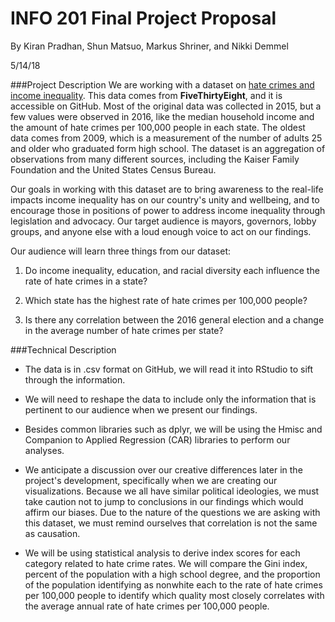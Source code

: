 # INFO 201 Final Project Proposal
By Kiran Pradhan, Shun Matsuo, Markus Shriner, and Nikki Demmel

5/14/18

###Project Description
We are working with a dataset on [hate crimes and income inequality](https://github.com/fivethirtyeight/data/tree/master/hate-crimes). This data comes from **FiveThirtyEight**, and it is accessible on GitHub. Most of the original data was collected in 2015, but a few values were observed in 2016, like the median household income and the amount of hate crimes per 100,000 people in each state. The oldest data comes from 2009, which is a measurement of the number of adults 25 and older who graduated form high school. The dataset is an aggregation of observations from many different sources, including the Kaiser Family Foundation and the United States Census Bureau.

Our goals in working with this dataset are to bring awareness to the real-life impacts income inequality has on our country's unity and wellbeing, and to encourage those in positions of power to address income inequality through legislation and advocacy. Our target audience is mayors, governors, lobby groups, and anyone else with a loud enough voice to act on our findings.


Our audience will learn three things from our dataset:

1. Do income inequality, education, and racial diversity each influence the rate of hate crimes in a state?

2. Which state has the highest rate of hate crimes per 100,000 people?

3. Is there any correlation between the 2016 general election and a change in the average number of hate crimes per state?

###Technical Description
- The data is in .csv format on GitHub, we will read it into RStudio to sift through the information.

- We will need to reshape the data to include only the information that is pertinent to our audience when we present our findings.

- Besides common libraries such as dplyr, we will be using the Hmisc and Companion to Applied Regression (CAR) libraries to perform our analyses.

- We anticipate a discussion over our creative differences later in the project's development, specifically when we are creating our visualizations. Because we all have similar political ideologies, we must take caution not to jump to conclusions in our findings which would affirm our biases. Due to the nature of the questions we are asking with this dataset, we must remind ourselves that correlation is not the same as causation.

- We will be using statistical analysis to derive index scores for each category related to hate crime rates. We will compare the Gini index, percent of the population with a high school degree, and the proportion of the population identifying as nonwhite each to the rate of hate crimes per 100,000 people to identify which quality most closely correlates with the average annual rate of hate crimes per 100,000 people.
